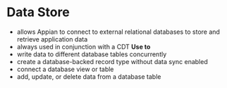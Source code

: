 # Data Store
- allows Appian to connect to external relational databases to store and retrieve application data
- always used in conjunction with a CDT
**Use to**
- write data to different database tables concurrently
- create a database-backed record type without data sync enabled
- connect a database view or table
- add, update, or delete data from a database table